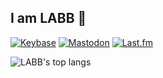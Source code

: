 ## I am LABB 👋
[![Keybase](https://img.shields.io/badge/GitLab-abbluiz-3f3177?style=flat&logo=GitLab&logoColor=white&link=https://keybase.io/abbluiz)](https://keybase.io/abbluiz)
[![Mastodon](https://img.shields.io/badge/Mastodon-@abbluiz@mastodon.social-2b90d9?style=flat&logo=Mastodon&logoColor=white&link=https://www.mastodon.social/@abbluiz)](https://www.mastodon.social/@abbluiz/)
[![Last.fm](https://img.shields.io/badge/Last.fm-abbluiz-b90000?style=flat&logo=Last.fm&link=https://www.last.fm/user/abbluiz)](https://www.last.fm/user/abbluiz)

![LABB's top langs](https://github-readme-stats.vercel.app/api/top-langs/?username=abbluiz&count_private=true&show_icons=true&theme=dracula&hide=html,css&layout=compact)
